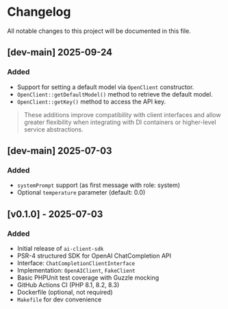 # Changelog

All notable changes to this project will be documented in this file.

## [dev-main] 2025-09-24
### Added
- Support for setting a default model via `OpenClient` constructor.
- `OpenClient::getDefaultModel()` method to retrieve the default model.
- `OpenClient::getKey()` method to access the API key.
> These additions improve compatibility with client interfaces and allow greater flexibility when integrating with DI containers or higher-level service abstractions.

## [dev-main] 2025-07-03
### Added
- `systemPrompt` support (as first message with role: system)
- Optional `temperature` parameter (default: 0.0)

## [v0.1.0] - 2025-07-03
### Added
- Initial release of `ai-client-sdk`
- PSR-4 structured SDK for OpenAI ChatCompletion API
- Interface: `ChatCompletionClientInterface`
- Implementation: `OpenAIClient`, `FakeClient`
- Basic PHPUnit test coverage with Guzzle mocking
- GitHub Actions CI (PHP 8.1, 8.2, 8.3)
- Dockerfile (optional, not required)
- `Makefile` for dev convenience
